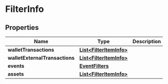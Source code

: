 # FilterInfo

## Properties
Name | Type | Description | Notes
------------ | ------------- | ------------- | -------------
**walletTransactions** | [**List&lt;FilterItemInfo&gt;**](FilterItemInfo.md) |  |  [optional]
**walletExternalTransactions** | [**List&lt;FilterItemInfo&gt;**](FilterItemInfo.md) |  |  [optional]
**events** | [**EventFilters**](EventFilters.md) |  |  [optional]
**assets** | [**List&lt;FilterItemInfo&gt;**](FilterItemInfo.md) |  |  [optional]
